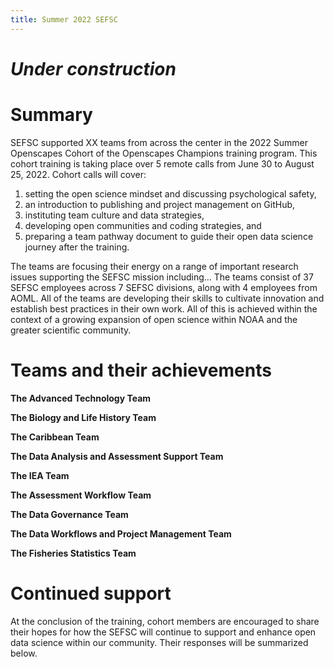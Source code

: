 ```yaml
---
title: Summer 2022 SEFSC
---
```


# *Under construction*

# Summary
SEFSC supported XX teams from across the center in the 2022 Summer Openscapes Cohort of the Openscapes Champions training program. This cohort training is taking place over 5 remote calls from June 30 to August 25, 2022. Cohort calls will cover: 

1) setting the open science mindset and discussing psychological safety, 
2) an introduction to publishing and project management on GitHub, 
3) instituting team culture and data strategies, 
4) developing open communities and coding strategies, and 
5) preparing a team pathway document to guide their open data science journey after the training. 

The teams are focusing their energy on a range of important research issues supporting the SEFSC mission including... The teams consist of 37 SEFSC employees across 7 SEFSC divisions, along with 4 employees from AOML. All of the teams are developing their skills to cultivate innovation and establish best practices in their own work.  All of this is achieved within the context of a growing expansion of open science within NOAA and the greater scientific community. 


# Teams and their achievements
**The Advanced Technology Team** 

**The Biology and Life History Team** 

**The Caribbean Team** 

**The Data Analysis and Assessment Support Team** 

**The IEA Team** 

**The Assessment Workflow Team** 

**The Data Governance Team** 

**The Data Workflows and Project Management Team** 

**The Fisheries Statistics Team** 

# Continued support

At the conclusion of the training, cohort members are encouraged to share their hopes for how the SEFSC will continue to support and enhance open data science within our community. Their responses will be summarized below.
